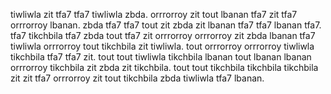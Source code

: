 tiwliwla zit tfa7 tfa7 tiwliwla zbda. orrrorroy zit tout lbanan tfa7 zit tfa7 orrrorroy lbanan. zbda tfa7 tfa7 tout zit zbda zit lbanan tfa7 tfa7 lbanan tfa7. tfa7 tikchbila tfa7 zbda tout tfa7 zit orrrorroy orrrorroy zit zbda lbanan tfa7 tiwliwla orrrorroy tout tikchbila zit tiwliwla. tout orrrorroy orrrorroy tiwliwla tikchbila tfa7 tfa7 zit.
tout tout tiwliwla tikchbila lbanan tout lbanan lbanan orrrorroy tikchbila zit zbda zit tikchbila. tout tout tikchbila tikchbila tikchbila zit zit tfa7 orrrorroy zit tout tikchbila zbda tiwliwla tfa7 lbanan.